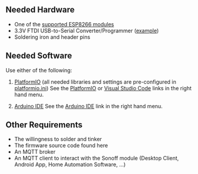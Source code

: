 ## Needed Hardware

* One of the [supported ESP8266 modules](https://github.com/arendst/Sonoff-Tasmota/blob/master/README.md)
* 3.3V FTDI USB-to-Serial Converter/Programmer ([example](https://www.sparkfun.com/products/9873))
* Soldering iron and header pins

## Needed Software

Use either of the following:

1. [PlatformIO](http://platformio.org) (all needed libraries and settings are pre-configured in [platformio.ini](https://github.com/arendst/Sonoff-Tasmota/blob/master/platformio.ini))
See the [PlatformIO](https://github.com/arendst/Sonoff-Tasmota/wiki/PlatformIO) or [Visual Studio Code](https://github.com/arendst/Sonoff-Tasmota/wiki/Visual-Studio-Code) links in the right hand menu. 

2. [Arduino IDE](https://www.arduino.cc/en/Main/Software)
See the [Arduino IDE](https://github.com/arendst/Sonoff-Tasmota/wiki/Arduino-IDE) link in the right hand menu.

## Other Requirements

* The willingness to solder and tinker
* The firmware source code found here
* An MQTT broker
* An MQTT client to interact with the Sonoff module (Desktop Client, Android App, Home Automation Software, ...)

